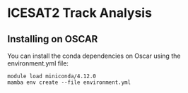 # ICESAT2 Track Analysis

## Installing on OSCAR

You can install the conda dependencies on Oscar using the environment.yml file:
```shell
module load miniconda/4.12.0
mamba env create --file environment.yml
```
